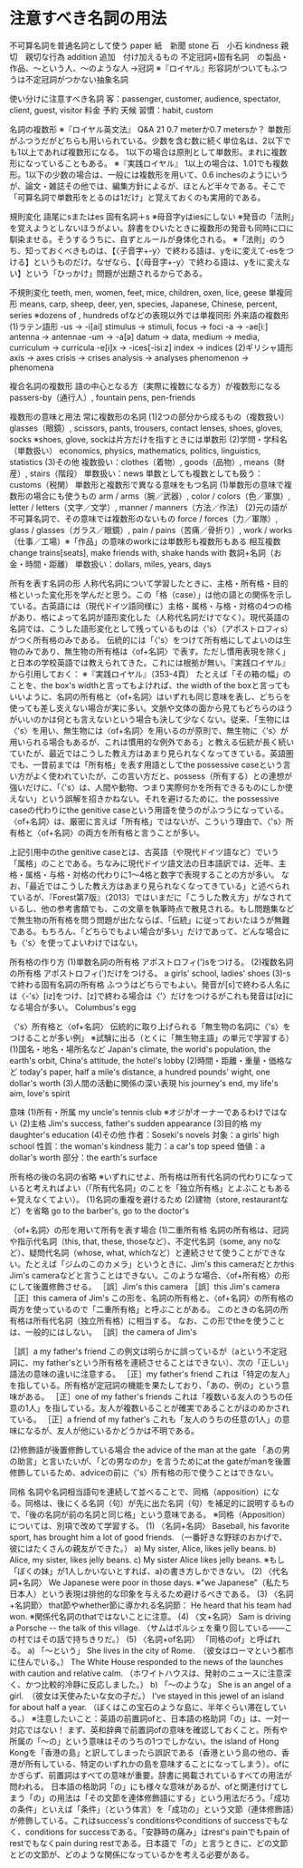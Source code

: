 # 注意すべき名詞の用法
不可算名詞を普通名詞として使う
paper 紙　新聞
stone 石　小石
kindness 親切　親切な行為
addition 追加　付け加えるもの
不定冠詞+固有名詞　の製品・作品、～という人、～のような人
→冠詞
※『ロイヤル』形容詞がついてもふつうは不定冠詞がつかない抽象名詞

使い分けに注意すべき名詞
客：passenger, customer, audience, spectator, client, guest, visitor
料金
予約
天候
習慣：habit, custom

名詞の複数形
※『ロイヤル英文法』
Q&A 21 0.7 meterか0.7 metersか？
単数形がふつうだがどちらも用いられている。少数を含む数に続く単位名は、2以下でも1以上であれば複数形になる。
1以下の場合は原則として単数形。まれに複数形になっていることもある。
※『実践ロイヤル』
1以上の場合は、1.01でも複数形。1以下の少数の場合は、一般には複数形を用いて、0.6 inchesのようにいうが、論文・雑誌その他では、編集方針によるが、ほとんど半々である。そこで「可算名詞で単数形をとるのは1だけ」と覚えておくのも実用的である。

規則変化
語尾にsまたはes
固有名詞＋s
※母音字yはiesにしない
※発音の「法則」を覚えようとしないほうがよい。辞書をひいたときに複数形の発音も同時に口に馴染ませる。そうするうちに、自ずとルールが身体化される。
※「法則」のうち、知っておくべきものは、【〈子音字+-y〉で終わる語は、yをiに変えて-esをつける】というものだけ。なぜなら、【〈母音字+-y〉で終わる語は、yをiに変えない】という「ひっかけ」問題が出題されるからである。

不規則変化
teeth, men, women, feet, mice, children, oxen, lice, geese
単複同形
means, carp, sheep, deer, yen, species, Japanese, Chinese, percent, series
※dozens of , hundreds ofなどの表現以外では単複同形
外来語の複数形
(1)ラテン語形
-us -> -i[ai] stimulus -> stimuli, focus -> foci
-a -> -ae[iː] antenna -> antennae
-um -> -a[ə] datum -> data, medium -> media, curriculum -> curricula
-e[i]x -> -ices[-isiːz] index -> indices
(2)ギリシャ語形
axis -> axes
crisis -> crises
analysis -> analyses
phenomenon -> phenomena

複合名詞の複数形
語の中心となる方（実際に複数になる方）が複数形になる
passers-by（通行人）, fountain pens, pen-friends

複数形の意味と用法
常に複数形の名詞
(1)2つの部分から成るもの（複数扱い）
glasses（眼鏡）, scissors, pants, trousers, contact lenses, shoes, gloves, socks
※shoes, glove, sockは片方だけを指すときには単数形
(2)学問・学科名（単数扱い）
economics, physics, mathematics, politics, linguistics, statistics
(3)その他
複数扱い：clothes（着物）, goods（品物）, means（財産）, stairs（階段）
単数扱い：news
単数としても複数としても扱う：customs（税関）
単数形と複数形で異なる意味をもつ名詞
(1)単数形の意味で複数形の場合にも使うもの
arm / arms（腕／武器）, color / colors（色／軍旗）, letter / letters（文字／文学）, manner / manners（方法／作法）
(2)元の語が不可算名詞で、その意味では複数形のないもの
force / forces（力／軍隊）, glass / glasses（ガラス／眼鏡）, pain / pains（苦痛／骨折り）, work / works（仕事／工場）※「作品」の意味のworkには単数形も複数形もある
相互複数
change trains[seats], make friends with, shake hands with
数詞+名詞（お金・時間・距離）
単数扱い：dollars, miles, years, days

所有を表す名詞の形
人称代名詞について学習したときに、主格・所有格・目的格といった変化形を学んだと思う。この「格（case）」は他の語との関係を示している。古英語には（現代ドイツ語同様に）主格・属格・与格・対格の4つの格があり、格によって名詞が語形変化した（人称代名詞だけでなく）。現代英語の名詞では、こうした語形変化として残っているものは〈's〉（アポストロフィs）がつく所有格のみである。
伝統的には「〈's〉をつけて所有格にしてよいのは生物のみであり、無生物の所有格は〈of+名詞〉で表す。ただし慣用表現を除く」と日本の学校英語では教えられてきた。これには根拠が無い。『実践ロイヤル』から引用しておく：
※『実践ロイヤル』（353-4頁）
たとえば「その箱の幅」のことを、the box's widthと言ってもよければ、the width of the boxと言ってもいいように、名詞の所有格と〈of+名詞〉はいずれも同じ意味を表し、どちらを使っても差し支えない場合が実に多い。文脈や文体の面から見てもどちらのほうがいいのかは何とも言えないという場合も決して少なくない。従来、「生物には〈's〉を用い、無生物には〈of+名詞〉を用いるのが原則で、無生物に〈's〉が用いられる場合もあるが、これは慣用的な例外である」と教える伝統が長く続いていたが、最近ではこうした教え方はあまり見られなくなってきている。英語圏でも、一昔前までは「所有格」を表す用語としてthe possessive caseという言い方がよく使われていたが、この言い方だと、possess（所有する）との連想が強いだけに、「〈's〉は、人間や動物、つまり実際何かを所有できるものにしか使えない」という誤解を招きかねない。それを避けるために、the possessive caseの代わりにthe genitive caseという用語を使うのがふつうになっている。〈of+名詞〉は、厳密に言えば「所有格」ではないが、こういう理由で、〈's〉所有格と〈of+名詞〉の両方を所有格と言うことが多い。

上記引用中のthe genitive caseとは、古英語（や現代ドイツ語など）でいう「属格」のことである。ちなみに現代ドイツ語文法の日本語訳では、近年、主格・属格・与格・対格の代わりに1～4格と数字で表現することの方が多い。
なお、「最近ではこうした教え方はあまり見られなくなってきている」と述べられているが、『Forest第7版』（2013）ではいまだに「こうした教え方」がなされているし、他の参考書類でも、この文章を執筆時点で散見される。もし問題集などで無生物の所有格を問う問題が出たならば、「伝統」に従っておいたほうが無難である。もちろん、「どちらでもよい場合が多い」だけであって、どんな場合にも〈's〉を使ってよいわけではない。

所有格の作り方
(1)単数名詞の所有格
アポストロフィ(')sをつける。
(2)複数名詞の所有格
アポストロフィ(')だけをつける。
a girls' school, ladies' shoes
(3)-sで終わる固有名詞の所有格
ふつうはどちらでもよい。発音が[s]で終わる人名には〈-'s〉[iz]をつけ、[z]で終わる場合は〈'〉だけをつけるがこれも発音は[iz]になる場合が多い。
Columbus's egg

〈's〉所有格と〈of+名詞〉
伝統的に取り上げられる「無生物の名詞に〈's〉をつけることが多い例」
※試験に出る（とくに「無生物主語」の単元で学習する）
(1)国名・地名・場所名など
Japan's climate, the world's population, the earth's orbit, China's attitude, the hotel's lobby
(2)時間・距離・重量・価格など
today's paper, half a mile's distance, a hundred pounds' wight, one dollar's worth
(3)人間の活動に関係の深い表現
his journey's end, my life's aim, love's spirit

意味
(1)所有・所属
my uncle's tennis club
※オジがオーナーであるわけではない
(2)主格
Jim's success, father's sudden appearance
(3)目的格
my daughter's education
(4)その他
作者：Soseki's novels
対象：a girls' high school
性質：the woman's kindness
能力：a car's top speed
価値：a dollar's worth
部分：the earth's surface

所有格の後の名詞の省略
※いずれにせよ、所有格は所有代名詞の代わりになっていると考えればよい（「所有代名詞」のことを「独立所有格」とよぶこともある←覚えなくてよい）。
(1)名詞の重複を避けるため
(2)建物（store, restaurantなど）を省略
go to the barber's, go to the doctor's

〈of+名詞〉の形を用いて所有を表す場合
(1)二重所有格
名詞の所有格は、冠詞や指示代名詞（this, that, these, thoseなど）、不定代名詞（some, any noなど）、疑問代名詞（whose, what, whichなど）と連続させて使うことができない。たとえば「ジムのこのカメラ」というときに、Jim's this cameraだとかthis Jim's cameraなどと言うことはできない。このような場合、〈of+所有格〉の形にして後置修飾させる。
［誤］Jim's this camera
［誤］this Jim's camera
［正］this camera of Jim's
この形を、名詞の所有格と、〈of+名詞〉の所有格の両方を使っているので「二重所有格」と呼ぶことがある。
このときの名詞の所有格は所有代名詞（独立所有格）に相当する。
なお、この形でtheを使うことは、一般的にはしない。
［誤］the camera of Jim's

［誤］a my father's friend
この例文は明らかに誤っているが（aという不定冠詞に、my father'sという所有格を連続させることはできない）、次の「正しい」語法の意味の違いに注意する。
［正］my father's friend
これは「特定の友人」を指している。所有格が定冠詞の機能を果たしており、「あの、例の」という意味がある。
［正］one of my father's friends
これは「複数いる友人のうちの任意の1人」を指している。友人が複数いることが確実であることがほのめかされている。
［正］a friend of my father's
これも「友人のうちの任意の1人」の意味になるが、友人が他にいるかどうかは不明である。

(2)修飾語が後置修飾している場合
the advice of the man at the gate
「あの男の助言」と言いたいが、「どの男なのか」を言うためにat the gateがmanを後置修飾しているため、adviceの前に〈's〉所有格の形で使うことはできない。

同格
名詞や名詞相当語句を連続して並べることで、同格（apposition）になる。同格は、後にくる名詞（句）が先に出た名詞（句）を補足的に説明するもので、「後の名詞が前の名詞と同じ格」という意味である。
※同格（Apposition）については、別項で改めて学習する。
(1) 〈名詞+名詞〉
Baseball, his favorite sport, has brought him a lot of good friends.
（一番好きな野球のおかげで、彼にはたくさんの親友ができた。）
a) My sister, Alice, likes jelly beans.
b) Alice, my sister, likes jelly beans.
c) My sister Alice likes jelly beans.
※もし「ぼくの妹」が1人しかいないとすれば、a)の書き方しかできない。
(2) 〈代名詞+名詞〉
We Japanese were poor in those days.
※"we Japanese"（私たち日本人）という表現は排他的な印象を与えるため避けるべきである。
(3) 〈名詞+名詞節〉
that節やwhether節に導かれる名詞節：
He heard that his team had won.
※関係代名詞のthatではないことに注意。
(4) 〈文+名詞〉
Sam is driving a Porsche -- the talk of this village.
（サムはポルシェを乗り回している――この村ではその話で持ちきりだ。）
(5) 〈名詞+of名詞〉
「同格のof」と呼ばれる。
a) 「～という」
She lives in the city of Rome.　（彼女はローマという都市に住んでいる。）
The White House responded to the news of the launches with caution and relative calm.
（ホワイトハウスは、発射のニュースに注意深く、かつ比較的冷静に反応しました。）
b) 「～のような」
She is an angel of a girl.　（彼女は天使みたいな女の子だ。）
I've stayed in this jewel of an island for about half a year.
（ぼくはこの宝石のような島に、半年ぐらい滞在している。）
※注意したいこと：英語の前置詞ofと、日本語の格助詞「の」は、一対一対応ではない！
まず、英和辞典で前置詞ofの意味を確認しておくこと。所有や所属の「～の」という意味はそのうちの1つでしかない。the island of Hong Kongを「香港の島」と訳してしまったら誤訳である（香港という島の他の、香港が所有している、特定のいずれかの島を意味することになってしまう）。ofにかぎらず、前置詞はすべての意味が重要。辞書に掲載されているすべての用法が問われる。
日本語の格助詞「の」にも様々な意味があるが、ofと関連付けてしまう「の」の用法は「その文節を連体修飾語にする」という用法だろう。「成功の条件」といえば「条件」（という体言）を「成功の」という文節（連体修飾語）が修飾している。これはsuccess's conditionsやconditions of successでもなく、conditions for successである。「安静時の痛み」はrest's painでもpain of restでもなくpain during restである。日本語で「の」と言うときに、どの文節とどの文節が、どのような関係になっているかを考える必要がある。